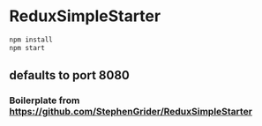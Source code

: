 # ReduxSimpleStarter


```sh
npm install 
npm start

``````````

## defaults to port 8080

### Boilerplate from https://github.com/StephenGrider/ReduxSimpleStarter
